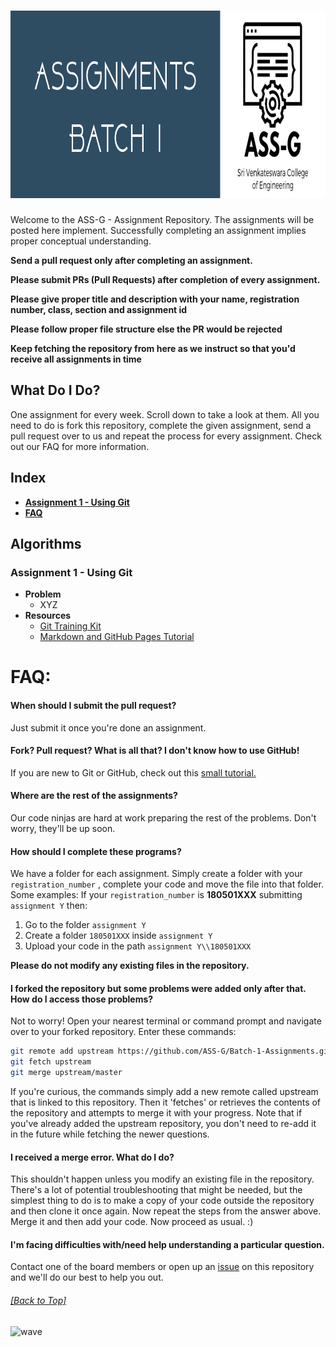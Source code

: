 <div align="left">
<h1>
    <img alt="header" src="/src/assets/Header.png" width="900" height="300"></img>
</h1>
Welcome to the  ASS-G - Assignment Repository. The assignments will be posted here implement. Successfully completing an assignment implies proper conceptual understanding.

**Send a pull request only after completing an assignment.**

**Please submit PRs (Pull Requests) after completion of every assignment.**

**Please give proper title and description with your name, registration number, class, section and assignment id**

**Please follow proper file structure else the PR would be rejected**

**Keep fetching the repository from here as we instruct so that you'd receive all assignments in time**

## What Do I Do?
One assignment for every week. Scroll down to take a look at them. All you need to do is fork this repository, complete the given assignment, send a pull request over to us and repeat the process for every assignment. Check out our FAQ for more information.

## Index
  - [**Assignment 1 - Using Git**](#assignment-1---using-git)
  - [**FAQ**](#faq)

## Algorithms
### **Assignment 1 - Using Git**
  - **Problem**
    - XYZ
  - **Resources**
    - [Git Training Kit](https://github.com/ASS-G/Git-Training-Kit)
	- [Markdown and GitHub Pages Tutorial](https://github.com/ASS-G/Markdown-and-GitHub-Pages-Tutorial)



FAQ:
======

  #### When should I submit the pull request?
  Just submit it once you're done an assignment.

  #### Fork? Pull request? What is all that? I don't know how to use GitHub!
  If you are new to Git or GitHub, check out this [small tutorial.](https://guides.github.com/activities/hello-world/)

  #### Where are the rest of the assignments?
  Our code ninjas are hard at work preparing the rest of the problems. Don't worry, they'll be up soon.

  #### How should I complete these programs?
  We have a folder for each assignment. Simply create a folder with your `registration_number` ,  complete your code and move the file into that folder.
  Some examples:
  If your `registration_number` is **180501XXX** submitting `assignment Y` then:
  1. Go to the folder `assignment Y`
  2. Create a folder `180501XXX` inside `assignment Y`
  3. Upload your code in the path `assignment Y\\180501XXX`

  **Please do not modify any existing files in the repository.**

  #### I forked the repository but some problems were added only after that. How do I access those problems?
  Not to worry! Open your nearest terminal or command prompt and navigate over to your forked repository. Enter these commands:
  ```bash
  git remote add upstream https://github.com/ASS-G/Batch-1-Assignments.git
  git fetch upstream
  git merge upstream/master
  ```
  If you're curious, the commands simply add a new remote called upstream that is linked to this repository. Then it 'fetches' or retrieves the contents of the repository and attempts to merge it with your progress.
  Note that if you've already added the upstream repository, you don't need to re-add it in the future while fetching the newer questions.

  #### I received a merge error. What do I do?
  This shouldn't happen unless you modify an existing file in the repository. There's a lot of potential troubleshooting that might be needed, but the simplest thing to do is to make a copy of your code outside the repository and then clone it once again. Now repeat the steps from the answer above. Merge it and then add your code. Now proceed as usual. :)

  #### I'm facing difficulties with/need help understanding a particular question.
  Contact one of the board members or open up an [issue](https://github.com/ASS-G/Batch-1-Assignments/issues) on this repository and we'll do our best to help you out.

###### [[Back to Top]](#----)


![wave](http://cdn.thekrishna.in/img/common/border.png)
